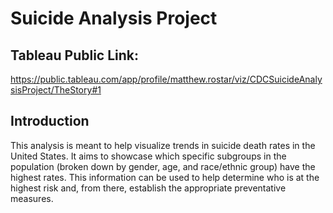 # Suicide Analysis Project

## Tableau Public Link:
https://public.tableau.com/app/profile/matthew.rostar/viz/CDCSuicideAnalysisProject/TheStory#1

## Introduction
This analysis is meant to help visualize trends in suicide death rates in the United States. It aims to showcase which specific subgroups in the population (broken down by gender, age, and race/ethnic group) have the highest rates. This information can be used to help determine who is at the highest risk and, from there, establish the appropriate preventative measures.  
